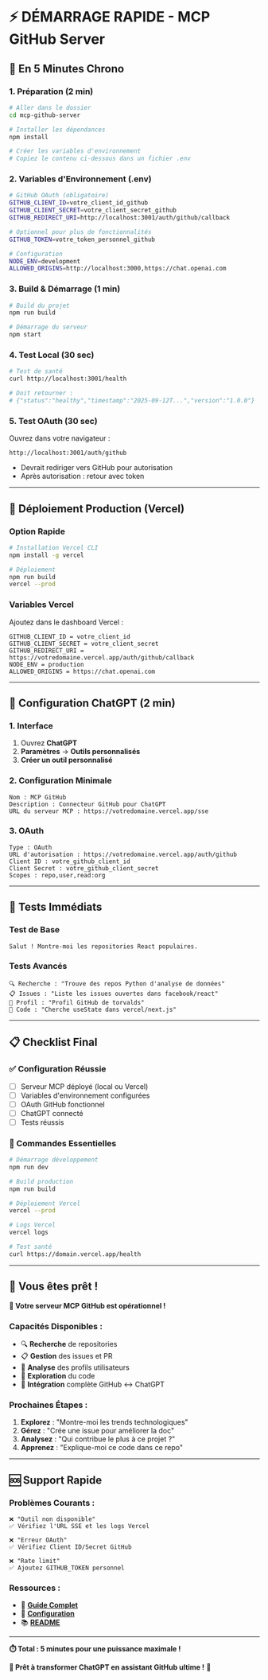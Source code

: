 # ⚡ DÉMARRAGE RAPIDE - MCP GitHub Server

## 🎯 En 5 Minutes Chrono

### 1. Préparation (2 min)
```bash
# Aller dans le dossier
cd mcp-github-server

# Installer les dépendances
npm install

# Créer les variables d'environnement
# Copiez le contenu ci-dessous dans un fichier .env
```

### 2. Variables d'Environnement (.env)
```bash
# GitHub OAuth (obligatoire)
GITHUB_CLIENT_ID=votre_client_id_github
GITHUB_CLIENT_SECRET=votre_client_secret_github
GITHUB_REDIRECT_URI=http://localhost:3001/auth/github/callback

# Optionnel pour plus de fonctionnalités
GITHUB_TOKEN=votre_token_personnel_github

# Configuration
NODE_ENV=development
ALLOWED_ORIGINS=http://localhost:3000,https://chat.openai.com
```

### 3. Build & Démarrage (1 min)
```bash
# Build du projet
npm run build

# Démarrage du serveur
npm start
```

### 4. Test Local (30 sec)
```bash
# Test de santé
curl http://localhost:3001/health

# Doit retourner :
# {"status":"healthy","timestamp":"2025-09-12T...","version":"1.0.0"}
```

### 5. Test OAuth (30 sec)
Ouvrez dans votre navigateur :
```
http://localhost:3001/auth/github
```
- Devrait rediriger vers GitHub pour autorisation
- Après autorisation : retour avec token

---

## 🚀 Déploiement Production (Vercel)

### Option Rapide
```bash
# Installation Vercel CLI
npm install -g vercel

# Déploiement
npm run build
vercel --prod
```

### Variables Vercel
Ajoutez dans le dashboard Vercel :
```
GITHUB_CLIENT_ID = votre_client_id
GITHUB_CLIENT_SECRET = votre_client_secret
GITHUB_REDIRECT_URI = https://votredomaine.vercel.app/auth/github/callback
NODE_ENV = production
ALLOWED_ORIGINS = https://chat.openai.com
```

---

## 🎯 Configuration ChatGPT (2 min)

### 1. Interface
1. Ouvrez **ChatGPT**
2. **Paramètres** → **Outils personnalisés**
3. **Créer un outil personnalisé**

### 2. Configuration Minimale
```
Nom : MCP GitHub
Description : Connecteur GitHub pour ChatGPT
URL du serveur MCP : https://votredomaine.vercel.app/sse
```

### 3. OAuth
```
Type : OAuth
URL d'autorisation : https://votredomaine.vercel.app/auth/github
Client ID : votre_github_client_id
Client Secret : votre_github_client_secret
Scopes : repo,user,read:org
```

---

## 🧪 Tests Immédiats

### Test de Base
```
Salut ! Montre-moi les repositories React populaires.
```

### Tests Avancés
```
🔍 Recherche : "Trouve des repos Python d'analyse de données"
📋 Issues : "Liste les issues ouvertes dans facebook/react"
👤 Profil : "Profil GitHub de torvalds"
📁 Code : "Cherche useState dans vercel/next.js"
```

---

## 📋 Checklist Final

### ✅ Configuration Réussie
- [ ] Serveur MCP déployé (local ou Vercel)
- [ ] Variables d'environnement configurées
- [ ] OAuth GitHub fonctionnel
- [ ] ChatGPT connecté
- [ ] Tests réussis

### 🔧 Commandes Essentielles
```bash
# Démarrage développement
npm run dev

# Build production
npm run build

# Déploiement Vercel
vercel --prod

# Logs Vercel
vercel logs

# Test santé
curl https://domain.vercel.app/health
```

---

## 🎉 Vous êtes prêt !

**🚀 Votre serveur MCP GitHub est opérationnel !**

### Capacités Disponibles :
- 🔍 **Recherche** de repositories
- 📋 **Gestion** des issues et PR
- 👤 **Analyse** des profils utilisateurs
- 📁 **Exploration** du code
- 🔄 **Intégration** complète GitHub ↔ ChatGPT

### Prochaines Étapes :
1. **Explorez** : "Montre-moi les trends technologiques"
2. **Gérez** : "Crée une issue pour améliorer la doc"
3. **Analysez** : "Qui contribue le plus à ce projet ?"
4. **Apprenez** : "Explique-moi ce code dans ce repo"

---

## 🆘 Support Rapide

### Problèmes Courants :
```
❌ "Outil non disponible"
✅ Vérifiez l'URL SSE et les logs Vercel

❌ "Erreur OAuth"
✅ Vérifiez Client ID/Secret GitHub

❌ "Rate limit"
✅ Ajoutez GITHUB_TOKEN personnel
```

### Ressources :
- 📖 **[Guide Complet](./GUIDE-COMPLET.md)**
- 🔧 **[Configuration](./ENVIRONMENT.md)**
- 📚 **[README](./README.md)**

---

**⏱️ Total : 5 minutes pour une puissance maximale !**

**🎯 Prêt à transformer ChatGPT en assistant GitHub ultime !** 🚀
